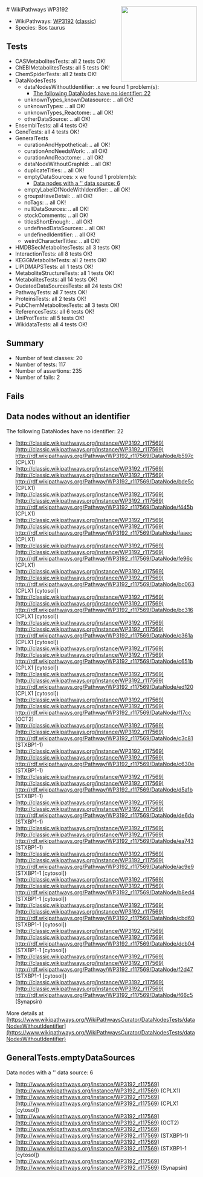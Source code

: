 <img style="float: right; width: 200px" src="https://upload.wikimedia.org/wikipedia/commons/thumb/8/83/Wplogo_with_text_500.png/640px-Wplogo_with_text_500.png" />
# WikiPathways WP3192

* WikiPathways: [WP3192](https://wikipathways.org/pathways/WP3192) ([classic](https://classic.wikipathways.org/instance/WP3192))
* Species: Bos taurus
## Tests
* CASMetabolitesTests: all 2 tests OK!
* ChEBIMetabolitesTests: all 5 tests OK!
* ChemSpiderTests: all 2 tests OK!
* DataNodesTests
    * dataNodesWithoutIdentifier: .x we found 1 problem(s):
        * [The following DataNodes have no identifier: 22](#8792c4b1)
    * unknownTypes_knownDatasource: .. all OK!
    * unknownTypes: .. all OK!
    * unknownTypes_Reactome: .. all OK!
    * otherDataSource: .. all OK!
* EnsemblTests: all 4 tests OK!
* GeneTests: all 4 tests OK!
* GeneralTests
    * curationAndHypothetical: .. all OK!
    * curationAndNeedsWork: .. all OK!
    * curationAndReactome: .. all OK!
    * dataNodeWithoutGraphId: .. all OK!
    * duplicateTitles: .. all OK!
    * emptyDataSources: x we found 1 problem(s):
        * [Data nodes with a '' data source: 6](#3d121fd1)
    * emptyLabelOfNodeWithIdentifier: .. all OK!
    * groupsHaveDetail: .. all OK!
    * noTags: .. all OK!
    * nullDataSources: .. all OK!
    * stockComments: .. all OK!
    * titlesShortEnough: .. all OK!
    * undefinedDataSources: .. all OK!
    * undefinedIdentifier: .. all OK!
    * weirdCharacterTitles: .. all OK!
* HMDBSecMetabolitesTests: all 3 tests OK!
* InteractionTests: all 8 tests OK!
* KEGGMetaboliteTests: all 2 tests OK!
* LIPIDMAPSTests: all 1 tests OK!
* MetaboliteStructureTests: all 1 tests OK!
* MetabolitesTests: all 14 tests OK!
* OudatedDataSourcesTests: all 24 tests OK!
* PathwayTests: all 7 tests OK!
* ProteinsTests: all 2 tests OK!
* PubChemMetabolitesTests: all 3 tests OK!
* ReferencesTests: all 6 tests OK!
* UniProtTests: all 5 tests OK!
* WikidataTests: all 4 tests OK!


## Summary

* Number of test classes: 20
* Number of tests: 117
* Number of assertions: 235
* Number of fails: 2

## Fails

<a name="8792c4b1" />

## Data nodes without an identifier

The following DataNodes have no identifier: 22

* [http://classic.wikipathways.org/instance/WP3192_r117569](http://classic.wikipathways.org/instance/WP3192_r117569) http://rdf.wikipathways.org/Pathway/WP3192_r117569/DataNode/b597c (CPLX1)
* [http://classic.wikipathways.org/instance/WP3192_r117569](http://classic.wikipathways.org/instance/WP3192_r117569) http://rdf.wikipathways.org/Pathway/WP3192_r117569/DataNode/bde5c (CPLX1)
* [http://classic.wikipathways.org/instance/WP3192_r117569](http://classic.wikipathways.org/instance/WP3192_r117569) http://rdf.wikipathways.org/Pathway/WP3192_r117569/DataNode/f445b (CPLX1)
* [http://classic.wikipathways.org/instance/WP3192_r117569](http://classic.wikipathways.org/instance/WP3192_r117569) http://rdf.wikipathways.org/Pathway/WP3192_r117569/DataNode/faaec (CPLX1)
* [http://classic.wikipathways.org/instance/WP3192_r117569](http://classic.wikipathways.org/instance/WP3192_r117569) http://rdf.wikipathways.org/Pathway/WP3192_r117569/DataNode/fe96c (CPLX1)
* [http://classic.wikipathways.org/instance/WP3192_r117569](http://classic.wikipathways.org/instance/WP3192_r117569) http://rdf.wikipathways.org/Pathway/WP3192_r117569/DataNode/bc063 (CPLX1 [cytosol])
* [http://classic.wikipathways.org/instance/WP3192_r117569](http://classic.wikipathways.org/instance/WP3192_r117569) http://rdf.wikipathways.org/Pathway/WP3192_r117569/DataNode/bc316 (CPLX1 [cytosol])
* [http://classic.wikipathways.org/instance/WP3192_r117569](http://classic.wikipathways.org/instance/WP3192_r117569) http://rdf.wikipathways.org/Pathway/WP3192_r117569/DataNode/c361a (CPLX1 [cytosol])
* [http://classic.wikipathways.org/instance/WP3192_r117569](http://classic.wikipathways.org/instance/WP3192_r117569) http://rdf.wikipathways.org/Pathway/WP3192_r117569/DataNode/c651b (CPLX1 [cytosol])
* [http://classic.wikipathways.org/instance/WP3192_r117569](http://classic.wikipathways.org/instance/WP3192_r117569) http://rdf.wikipathways.org/Pathway/WP3192_r117569/DataNode/ed120 (CPLX1 [cytosol])
* [http://classic.wikipathways.org/instance/WP3192_r117569](http://classic.wikipathways.org/instance/WP3192_r117569) http://rdf.wikipathways.org/Pathway/WP3192_r117569/DataNode/f17cc (OCT2)
* [http://classic.wikipathways.org/instance/WP3192_r117569](http://classic.wikipathways.org/instance/WP3192_r117569) http://rdf.wikipathways.org/Pathway/WP3192_r117569/DataNode/c3c81 (STXBP1-1)
* [http://classic.wikipathways.org/instance/WP3192_r117569](http://classic.wikipathways.org/instance/WP3192_r117569) http://rdf.wikipathways.org/Pathway/WP3192_r117569/DataNode/c630e (STXBP1-1)
* [http://classic.wikipathways.org/instance/WP3192_r117569](http://classic.wikipathways.org/instance/WP3192_r117569) http://rdf.wikipathways.org/Pathway/WP3192_r117569/DataNode/d5a1b (STXBP1-1)
* [http://classic.wikipathways.org/instance/WP3192_r117569](http://classic.wikipathways.org/instance/WP3192_r117569) http://rdf.wikipathways.org/Pathway/WP3192_r117569/DataNode/de6da (STXBP1-1)
* [http://classic.wikipathways.org/instance/WP3192_r117569](http://classic.wikipathways.org/instance/WP3192_r117569) http://rdf.wikipathways.org/Pathway/WP3192_r117569/DataNode/ea743 (STXBP1-1)
* [http://classic.wikipathways.org/instance/WP3192_r117569](http://classic.wikipathways.org/instance/WP3192_r117569) http://rdf.wikipathways.org/Pathway/WP3192_r117569/DataNode/ac9e9 (STXBP1-1 [cytosol])
* [http://classic.wikipathways.org/instance/WP3192_r117569](http://classic.wikipathways.org/instance/WP3192_r117569) http://rdf.wikipathways.org/Pathway/WP3192_r117569/DataNode/b8ed4 (STXBP1-1 [cytosol])
* [http://classic.wikipathways.org/instance/WP3192_r117569](http://classic.wikipathways.org/instance/WP3192_r117569) http://rdf.wikipathways.org/Pathway/WP3192_r117569/DataNode/cbd60 (STXBP1-1 [cytosol])
* [http://classic.wikipathways.org/instance/WP3192_r117569](http://classic.wikipathways.org/instance/WP3192_r117569) http://rdf.wikipathways.org/Pathway/WP3192_r117569/DataNode/dcb04 (STXBP1-1 [cytosol])
* [http://classic.wikipathways.org/instance/WP3192_r117569](http://classic.wikipathways.org/instance/WP3192_r117569) http://rdf.wikipathways.org/Pathway/WP3192_r117569/DataNode/f2d47 (STXBP1-1 [cytosol])
* [http://classic.wikipathways.org/instance/WP3192_r117569](http://classic.wikipathways.org/instance/WP3192_r117569) http://rdf.wikipathways.org/Pathway/WP3192_r117569/DataNode/f66c5 (Synapsin)


More details at [https://www.wikipathways.org/WikiPathwaysCurator/DataNodesTests/dataNodesWithoutIdentifier](https://www.wikipathways.org/WikiPathwaysCurator/DataNodesTests/dataNodesWithoutIdentifier)

<a name="3d121fd1" />

## GeneralTests.emptyDataSources

Data nodes with a '' data source: 6

* [http://www.wikipathways.org/instance/WP3192_r117569](http://www.wikipathways.org/instance/WP3192_r117569) (CPLX1)
* [http://www.wikipathways.org/instance/WP3192_r117569](http://www.wikipathways.org/instance/WP3192_r117569) (CPLX1 [cytosol])
* [http://www.wikipathways.org/instance/WP3192_r117569](http://www.wikipathways.org/instance/WP3192_r117569) (OCT2)
* [http://www.wikipathways.org/instance/WP3192_r117569](http://www.wikipathways.org/instance/WP3192_r117569) (STXBP1-1)
* [http://www.wikipathways.org/instance/WP3192_r117569](http://www.wikipathways.org/instance/WP3192_r117569) (STXBP1-1 [cytosol])
* [http://www.wikipathways.org/instance/WP3192_r117569](http://www.wikipathways.org/instance/WP3192_r117569) (Synapsin)


